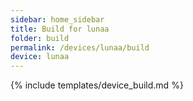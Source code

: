 ```yaml
---
sidebar: home_sidebar
title: Build for lunaa
folder: build
permalink: /devices/lunaa/build
device: lunaa
---
```

{% include templates/device_build.md %}
